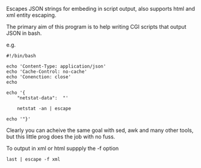 Escapes JSON strings for embeding in script output, also supports html and xml entity escaping.

The primary aim of this program is to help writing CGI scripts that output JSON in bash.

e.g.

    #!/bin/bash

    echo 'Content-Type: application/json'
    echo 'Cache-Control: no-cache'
    echo 'Conenction: close'
    echo

    echo '{
        "netstat-data":  "' 

        netstat -an | escape

    echo '"}'

Clearly you can acheive the same goal with sed, awk and many other tools, but this little prog does the job with no fuss.

To output in xml or html suppply the -f option

    last | escape -f xml


